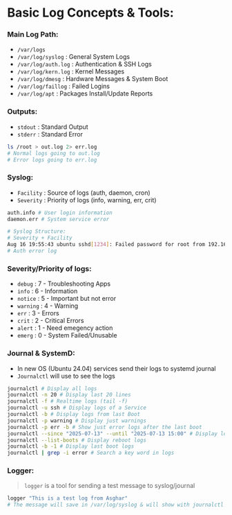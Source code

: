 # Basic Log Concepts & Tools:


### Main Log Path:
* `/var/logs`
* `/var/log/syslog` : General System Logs
* `/var/log/auth.log` : Authentication & SSH Logs
* `/var/log/kern.log` : Kernel Messages
* `/var/log/dmesg` : Hardware Messages & System Boot
* `/var/log/faillog` : Failed Logins
* `/var/log/apt` : Packages Install/Update Reports 

### Outputs:
* `stdout` : Standard Output
* `stderr` : Standard Error
```sh
ls /root > out.log 2> err.log
# Normal logs going to out.log
# Error logs going to err.log
```

### Syslog:
* `Facility` : Source of logs (auth, daemon, cron)
* `Severity` : Priority of logs (info, warning, err, crit)
```sh
auth.info # User login information
daemon.err # System service error
```
```sh
# Syslog Structure:
# Severity + Facility
Aug 16 19:55:43 ubuntu sshd[1234]: Failed password for root from 192.168.1.50 port 45123 ssh2
# Auth error log
```

### Severity/Priority of logs:
* `debug`   : 7 - Troubleshooting Apps
* `info`    : 6 - Information
* `notice`  : 5 - Important but not error
* `warning` : 4 - Warning
* `err`     : 3 - Errors
* `crit`    : 2 - Critical Errors
* `alert`   : 1 - Need emegency action
* `emerg`   : 0 - System Failed/Unusable


### Journal & SystemD:
* In new OS (Ubuntu 24.04) services send their logs to systemd journal
* `Journalctl` will use to see the logs
```sh
journalctl # Display all logs
journalctl -n 20 # Display last 20 lines
journalctl -f # Realtime logs (tail -f)
journalctl -u ssh # Display logs of a Service
journalctl -b # Display logs from last Boot
journalctl -p warning # Display just warnings
journalctl -p err -b # Show just error logs after the last boot
journalctl --since "2025-07-13" --until "2025-07-13 15:00" # Display logs with date
journalctl --list-boots # Display reboot logs
journalctl -b -1 # Display last boot logs
journalctl | grep -i error # Search a key word in logs
```

### Logger:
> `logger` is a tool for sending a test message to syslog/journal
```sh
logger "This is a test log from Asghar"
# The message will save in /var/log/syslog & will show with journalctl
```




